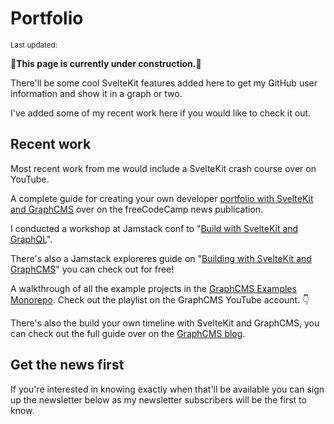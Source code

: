 <script>
  import { YouTube } from 'sveltekit-embed'
  import {
    DateUpdated, 
    Small, 
    NewsletterSignup
  } from '$lib/components'
</script>

# Portfolio

<Small>
  Last updated: <DateUpdated date="2022-01-14" small="true" />
</Small>

🚧**This page is currently under construction.**🚧

There'll be some cool SvelteKit features added here to get my GitHub
user information and show it in a graph or two.

I've added some of my recent work here if you would like to check it
out.

## Recent work

Most recent work from me would include a SvelteKit crash course over
on YouTube.

<YouTube youTubeId='zH2qG9YwN3s'/>

A complete guide for creating your own developer [portfolio with
SvelteKit and GraphCMS] over on the freeCodeCamp news publication.

I conducted a workshop at Jamstack conf to "[Build with SvelteKit and
GraphQL]".

There's also a Jamstack exploreres guide on "[Building with SvelteKit
and GraphCMS]" you can check out for free!

A walkthrough of all the example projects in the [GraphCMS Examples
Monorepo]. Check out the playlist on the GraphCMS YouTube account. 👇

<YouTube listId='PL5SvzogSTpeH1Szqw4tPi9ZfgXDbY8GU-'/>

There's also the build your own timeline with SvelteKit and GraphCMS,
you can check out the full guide over on the [GraphCMS blog].

## Get the news first

If you're interested in knowing exactly when that'll be available you
can sign up the newsletter below as my newsletter subscribers will be
the first to know.

<NewsletterSignup />

<!-- Links -->

[graphcms examples monorepo]:
  https://github.com/GraphCMS/graphcms-examples
[graphcms blog]:
  https://graphcms.com/blog/build-a-personal-timeline-with-graphcms-and-sveltekit
[portfolio with sveltekit and graphcms]:
  https://www.freecodecamp.org/news/build-your-developer-portfolio-from-scratch-with-sveltekit-and-graphcms/
[build with sveltekit and graphql]:
  https://scottspence.com/speaking#jamstack-conf-workshop---2021-october
[building with sveltekit and graphcms]:
  https://scottspence.com/speaking#jamstack-explorers---2021-october
